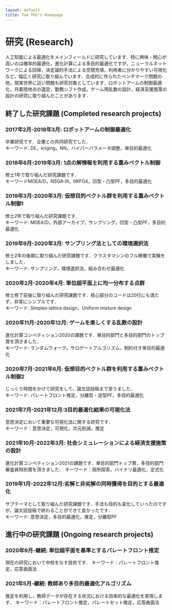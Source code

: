 ```yaml
---
layout: default
title: Tom TKG's Homepage
---
```


# 研究 (Research)
人工知能による最適化をメインフィールドに研究しています．特に興味・関心が高いのは確率的最適化，進化計算による多目的最適化ですが，ニューラルネットワークによる回帰，決定論的手法による空間充填，利用者に分かりやすい可視化など，幅広く研究に取り組んでいます．合成的に作られたベンチマーク問題の他，現実世界に近い問題も研究対象としています．ロボットアームの制御最適化，月着陸地点の選定，勤務シフト作成，ゲーム用乱数の設計，経済支援施策の設計の研究に取り組んだことがあります．  

## 終了した研究課題 (Completed research projects)
### 2017年2月-2018年3月: ロボットアームの制御最適化
卒業研究です．企業との共同研究でした．  
キーワード: DE，kriging，NN，ハイパーパラメータ調整，単目的最適化

### 2018年6月-2019年3月: 1点の解情報を利用する重みベクトル制御
修士1年で取り組んだ研究課題です．  
キーワードMOEA/D，NSGA-III，tWFG4，凹型・凸型PF，多目的最適化

### 2019年3月-2020年3月: 仮想目的ベクトル群を利用する重みベクトル制御1
修士2年で取り組んだ研究課題です．  
キーワード: MOEA/D，外部アーカイブ，サンプリング，凹型・凸型PF，多目的最適化

### 2019年9月-2020年3月: サンプリング法としての環境選択法
修士2年の後期に取り組んだ研究課題です．クラスタマシンのフル稼働で実験をしました．  
キーワード: サンプリング，環境選択法，組み合わせ最適化

### 2020年2月-2020年4月: 単位超平面上に均一分布する点群
修士修了前後に取り組んだ研究課題です．核心部分のコードは20行にも満たず，非常にシンプルです．  
キーワード: Simplex-lattice design，Uniform mixture design

### 2020年11月-2020年12月: ゲームを楽しくする乱数の設計
進化計算コンペティション2020の課題です．単目的部門と多目的部門のトップ賞を頂きました．  
キーワード: ランダムウォーク，サロゲートアルゴリズム，制約付き単目的最適化

### 2020年7月-2021年6月: 仮想目的ベクトル群を利用する重みベクトル制御2
じっくり時間をかけて研究をして，論文誌投稿まで至りました．  
キーワード: パレートフロント推定，分離型・逆型PF，多目的最適化

### 2021年7月-2021年12月:3目的最適化結果の可視化法
意思決定において重要な可視化法に関する研究です．  
キーワード：意思決定，可視化，次元削減，推定

### 2021年10月-2022年3月: 社会シミュレーションによる経済支援施策の設計
進化計算コンペティション2021の課題です．単目的部門トップ賞，多目的部門審査員特別賞を頂きました．
キーワード：局所探索，バイナリ最適化，定式化

### 2019年1月-2022年12月:劣解と非劣解の同時獲得を目的とする最適化
サブテーマとして取り組んだ研究課題です．手法も目的も変化していったのですが，論文誌投稿で終わることができて良かったです．  
キーワード: 意思決定，多目的最適化，推定，分離型PF

## 進行中の研究課題 (Ongoing research projects)
### 2020年9月-継続: 単位超平面を基準とするパレートフロント推定
現在の研究において中核をなす技術です．
キーワード：パレートフロント推定，応答曲面法

### 2021年5月-継続: 教師あり多目的最適化アルゴリズム
推定を利用し，教師データが存在する状況における効率的な最適化を実現します．
キーワード：パレートフロント推定，パレートセット推定，応答曲面法